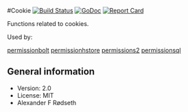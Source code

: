 #Cookie [![Build Status](https://travis-ci.org/xyproto/cookie.svg?branch=master)](https://travis-ci.org/xyproto/cookie) [![GoDoc](https://godoc.org/github.com/xyproto/cookie?status.svg)](http://godoc.org/github.com/xyproto/cookie) [![Report Card](https://img.shields.io/badge/go_report-A+-brightgreen.svg?style=flat)](http://goreportcard.com/report/xyproto/cookie)

Functions related to cookies.

Used by:

[permissionbolt](https://github.com/xyproto/permissionbolt)
[permissionhstore](https://github.com/xyproto/permissionhstore)
[permissions2](https://github.com/xyproto/permissions2)
[permissionsql](https://github.com/xyproto/permissionsql)

General information
-------------------

* Version: 2.0
* License: MIT
* Alexander F Rødseth

